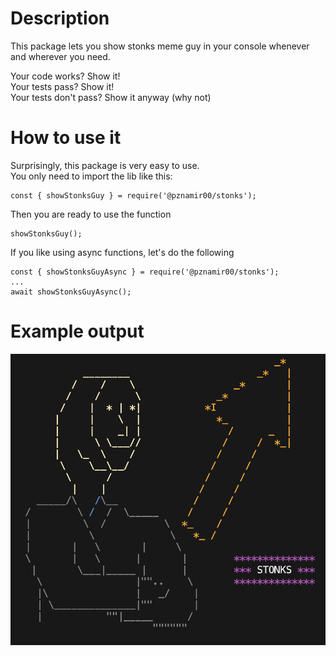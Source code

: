 # Description

This package lets you show stonks meme guy
in your console whenever and wherever you
need.

Your code works? Show it!\
Your tests pass? Show it!\
Your tests don't pass? Show it anyway (why not)

# How to use it

Surprisingly, this package is very easy to use.\
You only need to import the lib like this:
```
const { showStonksGuy } = require('@pznamir00/stonks');
```
Then you are ready to use the function
```
showStonksGuy();
```

If you like using async functions, let's do the following
```
const { showStonksGuyAsync } = require('@pznamir00/stonks');
...
await showStonksGuyAsync();
```

# Example output

![alt stonks](./assets/output.png)